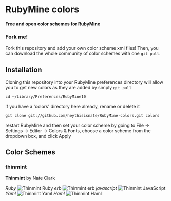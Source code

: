 RubyMine colors
=======
**Free and open color schemes for RubyMine**

### Fork me!
Fork this repository and add your own color scheme xml files! Then, you can download the whole community
of color schemes with one `git pull`.

Installation
-----------
Cloning this repository into your RubyMine preferences directory will allow you to get new colors as they are
added by simply `git pull`

    cd ~/Library/Preferences/RubyMine10

if you have a 'colors' directory here already, rename or delete it

    git clone git://github.com/heythisisnate/RubyMine-colors.git colors

restart RubyMine and then set your color scheme by going to File -> Settings -> Editor -> Colors & Fonts,
choose a color scheme from the dropdown box, and click Apply

Color Schemes
------------
### thinmint

  **Thinmint**
  by Nate Clark

*Ruby*
![Thinmint Ruby](http://c1897edf8e6db1c25ffcd710b29b2aeb-jungledisk.s3.amazonaws.com/thinmint-ruby.png "Thinmint Ruby")
*erb*
![Thinmint erb](http://c1897edf8e6db1c25ffcd710b29b2aeb-jungledisk.s3.amazonaws.com/thinmint-erb.png "Thinmint erb")
*javascript*
![Thinmint JavaScript](http://c1897edf8e6db1c25ffcd710b29b2aeb-jungledisk.s3.amazonaws.com/thinmint-js.png "Thinmint JavaScript")
*Yaml*
![Thinmint Yaml](http://c1897edf8e6db1c25ffcd710b29b2aeb-jungledisk.s3.amazonaws.com/thinmint-yml.png "Thinmint Yaml")
*Haml*
![Thinmint Haml](http://c1897edf8e6db1c25ffcd710b29b2aeb-jungledisk.s3.amazonaws.com/thinmint-haml.png "Thinmint Haml")

